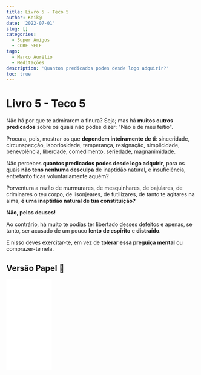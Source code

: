 ```yaml
---
title: Livro 5 - Teco 5
author: Keik@
date: '2022-07-01'
slug: []
categories:
  - Super Amigos
  - CORE SELF
tags:
  - Marco Aurélio
  - Meditações
description: 'Quantos predicados podes desde logo adquirir?'
toc: true
---
```


# Livro 5 - Teco 5

Não há por que te admirarem a finura? Seja; mas há **muitos outros predicados** sobre os quais não podes dizer: "Não é de meu feitio".

Procura, pois, mostrar os que **dependem inteiramente de ti**: sinceridade, circunspecção, laboriosidade, temperança, resignação, simplicidade, benevolência, liberdade, comedimento, seriedade, magnanimidade. 

Não percebes **quantos predicados podes desde logo adquirir**, para os quais **não tens nenhuma desculpa** de inaptidão natural, e insuficiência, entretanto ficas voluntariamente aquém?

Porventura a razão de murmurares, de mesquinhares, de bajulares, de criminares o teu corpo, de lisonjeares, de futilizares, de tanto te agitares na alma, **é uma inaptidão natural de tua constituição?** 

**Não, pelos deuses!**

Ao contrário, há muito te podias ter libertado desses defeitos e apenas, se tanto, ser acusado de um pouco **lento de espírito** e **distraído**. 

E nisso deves exercitar-te, em vez de **tolerar essa preguiça mental** ou comprazer-te nela.

## Versão Papel :book:
<iframe style="width:120px;height:240px;" marginwidth="0" marginheight="0" scrolling="no" frameborder="0" src="//ws-na.amazon-adsystem.com/widgets/q?ServiceVersion=20070822&OneJS=1&Operation=GetAdHtml&MarketPlace=BR&source=ss&ref=as_ss_li_til&ad_type=product_link&tracking_id=mundodekeika-20&language=pt_BR&marketplace=amazon&region=BR&placement=B092FVY4BB&asins=B092FVY4BB&linkId=37c5ec14221f61f811029aa88b520891&show_border=true&link_opens_in_new_window=true"></iframe>